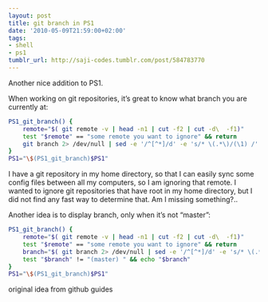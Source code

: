 ```yaml
---
layout: post
title: git branch in PS1
date: '2010-05-09T21:59:00+02:00'
tags:
- shell
- ps1
tumblr_url: http://saji-codes.tumblr.com/post/584783770
---
```

Another nice addition to PS1.

When working on git repositories, it’s great to know what branch you are currently at:

```sh
PS1_git_branch() {
    remote="$( git remote -v | head -n1 | cut -f2 | cut -d\  -f1)"
    test "$remote" == "some remote you want to ignore" && return
    git branch 2> /dev/null | sed -e '/^[^*]/d' -e 's/* \(.*\)/(\1) /'
} 
PS1="\$(PS1_git_branch)$PS1"
```


I have a git repository in my home directory, so that I can easily sync some config files between all my computers, so I am ignoring that remote. I wanted to ignore git repositories that have root in my home directory, but I did not find any fast way to determine that. Am I missing something?..



Another idea is to display branch, only when it’s not “master”:

```sh
PS1_git_branch() {
    remote="$( git remote -v | head -n1 | cut -f2 | cut -d\  -f1)"
    test "$remote" == "some remote you want to ignore" && return
    branch="$( git branch 2> /dev/null | sed -e '/^[^*]/d' -e 's/* \(.*\)/(\1) /' )"
    test "$branch" != "(master) " && echo "$branch"
} 
PS1="\$(PS1_git_branch)$PS1"
```

original idea from github guides
